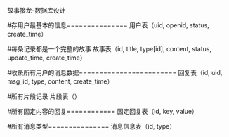 故事接龙-数据库设计


#存用户最基本的信息===============
用户表（uid, openid, status, create_time）

#每条记录都是一个完整的故事
故事表（id, title, type[id], content, status, update_time, create_time）

#收录所有用户的消息数据========================
回复表（id, uid, msg_id, type, content, create_time）

#所有片段记录
片段表（）

#所有固定内容的回复============
固定回复表（id, key, value）

#所有消息类型===============
消息信息表（id, type）
